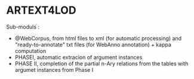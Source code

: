# ARTEXT4LOD
Sub-moduls :
- @WebCorpus, from html files to xml (for automatic processing) and "ready-to-annotate" txt files (for WebAnno annotation) + kappa computation
- PHASEI, automatic extracion of argument instances
- PHASE II, completion of the partial n-Ary relations from the tables with argumet instances from Phase I
